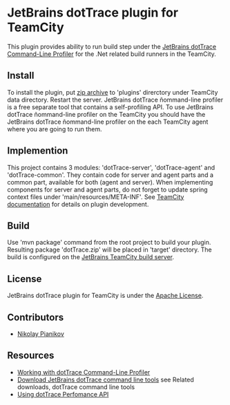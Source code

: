 # JetBrains dotTrace plugin for TeamCity #

This plugin provides ability to run build step under the [JetBrains dotTrace Command-Line Profiler](https://www.jetbrains.com/profiler/help/Performance_Profiling__Profiling_Using_the_Command_Line.html) for the .Net related build runners in the TeamCity.

## Install ##

To install the plugin, put [zip archive](http://teamcity.jetbrains.com/httpAuth/app/rest/builds/buildType:TeamCityPluginsByJetBrains_DotTrace_Build,pinned:true,status:SUCCESS,branch:master/artifacts/content/dotTrace.zip) to 'plugins' direrctory under TeamCity data directory. Restart the server. JetBrains dotTrace ñommand-line profiler is a free separate tool that contains a self-profiling API. To use JetBrains dotTrace ñommand-line profiler on the TeamCity you should have the JetBrains dotTrace ñommand-line profiler on the each TeamCity agent where you are going to run them.

## Implemention ##

This project contains 3 modules: 'dotTrace-server', 'dotTrace-agent' and 'dotTrace-common'. They contain code for server and agent parts and a common part, available for both (agent and server). When implementing components for server and agent parts, do not forget to update spring context files under 'main/resources/META-INF'. See [TeamCity documentation](https://confluence.jetbrains.com/display/TCD9/Developing+Plugins+Using+Maven) for details on plugin development.

## Build ##

Use 'mvn package' command from the root project to build your plugin. Resulting package 'dotTrace.zip' will be placed in 'target' directory. The build is configured on the [JetBrains TeamCity build server](https://teamcity.jetbrains.com/viewLog.html?buildTypeId=TeamCityPluginsByJetBrains_DotTrace_Build&buildId=lastPinned&buildBranch=%3Cdefault%3E).

## License ##

JetBrains dotTrace plugin for TeamCity is under the [Apache License](https://github.com/JetBrains/teamcity-dottrace/blob/master/LICENSE).

## Contributors ##

- [Nikolay Pianikov](https://github.com/NikolayPianikov)

## Resources ##

- [Working with dotTrace Command-Line Profiler](https://www.jetbrains.com/profiler/help/Performance_Profiling__Profiling_Using_the_Command_Line.html)
- [Download JetBrains dotTrace command line tools](https://www.nuget.org/packages/JetBrains.DotMemoryUnit/) see Related downloads, dotTrace command line tools
- [Using dotTrace Perfomance API](https://confluence.jetbrains.com/display/NETCOM/Using+dotTrace+Perfomance+API)
